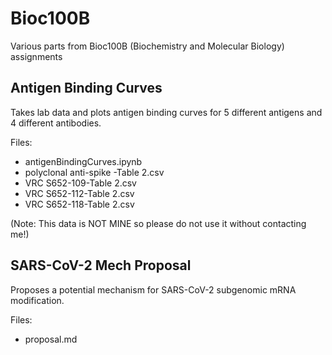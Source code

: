 # Bioc100B
Various parts from Bioc100B (Biochemistry and Molecular Biology) assignments
## Antigen Binding Curves
Takes lab data and plots antigen binding curves for 5 different antigens and 4 different antibodies.

Files:
- antigenBindingCurves.ipynb
- polyclonal anti-spike -Table 2.csv
- VRC S652-109-Table 2.csv
- VRC S652-112-Table 2.csv
- VRC S652-118-Table 2.csv

(Note: This data is NOT MINE so please do not use it without contacting me!)
## SARS-CoV-2 Mech Proposal
Proposes a potential mechanism for SARS-CoV-2 subgenomic mRNA modification.

Files: 
- proposal.md
